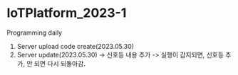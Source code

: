 # IoTPlatform_2023-1

Programming daily

1. Server upload code create(2023.05.30)
2. Server update(2023.05.30) 
-> 신호등 내용 추가
-> 실행이 감지되면, 신호등 추가, 안 되면 다시 되돌아감.
